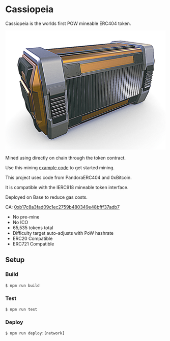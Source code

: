 # Cassiopeia

Cassiopeia is the worlds first POW mineable ERC404 token.

![image](/metadata/image.png)

Mined using directly on chain through the token contract.

Use this mining [example code](https://github.com/sonicsmith/cassiopeia-miner) to get started mining.

This project uses code from PandoraERC404 and 0xBitcoin.

It is compatible with the IERC918 mineable token interface.

Deployed on Base to reduce gas costs.

CA: [0xb17c8a3fad09c1ec2759b480349e48bfff37adb7](https://basescan.org/address/0xb17c8a3fad09c1ec2759b480349e48bfff37adb7)

- No pre-mine
- No ICO
- 65,535 tokens total
- Difficulty target auto-adjusts with PoW hashrate
- ERC20 Compatible
- ERC721 Compatible

## Setup

### Build

```shell
$ npm run build
```

### Test

```shell
$ npm run test
```

### Deploy

```shell
$ npm run deploy:[network]
```

